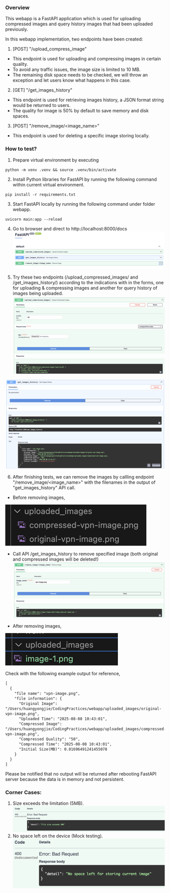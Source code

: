 ### Overview

This webapp is a FastAPI application which is used for uploading compressed images and query history images that had been uploaded previously.

In this webapp implementation, two endpoints have been created:
1. [POST] "/upload_compress_image"
- This endpoint is used for uploading and compressing images in certain quality.
- To avoid any traffic issues, the image size is limited to 10 MB.
- The remaining disk space needs to be checked, we will throw an exception and let users know what happens in this case.


2. [GET] "/get_images_history"
- This endpoint is used for retrieving images history, a JSON format string would be returned to users.
- The quality for image is 50% by default to save memory and disk spaces.


3. [POST] "/remove_image/<image_name>"
- This endpoint is used for deleting a specific image storing locally.



### How to test?
1. Prepare virtual environment by executing 
```
python -m venv .venv && source .venv/bin/activate
```

2. Install Python libraries for FastAPI by running the following command within current virtual environment.
```
pip install -r requirements.txt
```

3. Start FastAPI locally by running the following command under folder webapp.
```
uvicorn main:app --reload
```

4. Go to browser and direct to http://localhost:8000/docs
![alt text](image.png)

5. Try these two endpoints (/upload_compressed_images/ and /get_images_history/) according to the indications with in the forms, one for uploading & compressing images and another for query history of images being uploaded.
![alt text](image-3.png)

![alt text](image-4.png)

6. After finishing tests, we can remove the images by callling endpoint "/remove_image/<image_name>" with the filenames in the output of "get_images_history" API call.

- Before removing images,

![alt text](image-5.png)

- Call API /get_images_history to remove specified image (both original and compressed images will be deleted!)
![alt text](image-6.png)

- After removing images,

![alt text](image-7.png)

Check with the following example output for reference,


```
[
  {
    "file name": "vpn-image.png",
    "file information": {
      "Original Image": "/Users/huangyongjie/CodingPractices/webapp/uploaded_images/original-vpn-image.png",
      "Uploaded Time": "2025-08-08 10:43:01",
      "Compressed Image": "/Users/huangyongjie/CodingPractices/webapp/uploaded_images/compressed-vpn-image.png",
      "Compressed Quality": "50",
      "Compressed Time": "2025-08-08 10:43:01",
      "Initial Size(MB)": 0.01696491241455078
    }
  }
]
```
Please be notified that no output will be returned after rebooting FastAPI server because the data is in memory and not persistent.


### Corner Cases:
1. Size exceeds the limitation (5MB).
![alt text](image-1.png)
2. No space left on the device (Mock testing).
![alt text](image-2.png)
